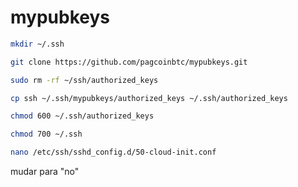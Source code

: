 # mypubkeys

```bash
mkdir ~/.ssh
```

```bash
git clone https://github.com/pagcoinbtc/mypubkeys.git
```


```bash
sudo rm -rf ~/ssh/authorized_keys
```

```bash
cp ssh ~/.ssh/mypubkeys/authorized_keys ~/.ssh/authorized_keys
```

```bash
chmod 600 ~/.ssh/authorized_keys
```

```bash
chmod 700 ~/.ssh
```

```bash
nano /etc/ssh/sshd_config.d/50-cloud-init.conf
```

mudar para "no"



